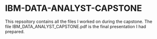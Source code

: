 # IBM-DATA-ANALYST-CAPSTONE
This repsoitory contains all the files I worked on during the capstone.
The file IBM_DATA_ANALYST_CAPSTONE.pdf is the final presentation I had prepared. 
